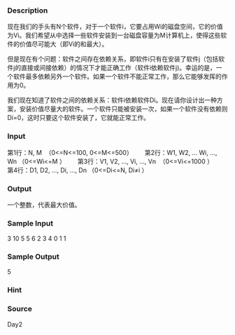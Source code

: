 
### Description
现在我们的手头有N个软件，对于一个软件i，它要占用Wi的磁盘空间，它的价值为Vi。我们希望从中选择一些软件安装到一台磁盘容量为M计算机上，使得这些软件的价值尽可能大（即Vi的和最大）。

但是现在有个问题：软件之间存在依赖关系，即软件i只有在安装了软件j（包括软件j的直接或间接依赖）的情况下才能正确工作（软件i依赖软件j)。幸运的是，一个软件最多依赖另外一个软件。如果一个软件不能正常工作，那么它能够发挥的作用为0。

我们现在知道了软件之间的依赖关系：软件i依赖软件Di。现在请你设计出一种方案，安装价值尽量大的软件。一个软件只能被安装一次，如果一个软件没有依赖则Di=0，这时只要这个软件安装了，它就能正常工作。



### Input
第1行：N, M  （0<=N<=100, 0<=M<=500）
      第2行：W1, W2, ... Wi, ..., Wn （0<=Wi<=M ）
      第3行：V1, V2, ..., Vi, ..., Vn  （0<=Vi<=1000 ）
      第4行：D1, D2, ..., Di, ..., Dn （0<=Di<=N, Di≠i ）



### Output
一个整数，代表最大价值。

### Sample Input
3 10
5 5 6
2 3 4
0 1 1 
### Sample Output
5
### Hint

### Source
Day2